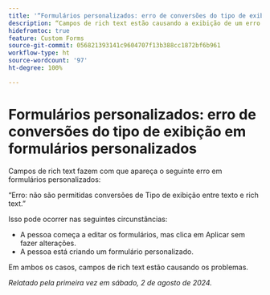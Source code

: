 ```yaml
---
title: '“Formulários personalizados: erro de conversões do tipo de exibição em formulários personalizados”'
description: “Campos de rich text estão causando a exibição de um erro em formulários personalizados.”
hidefromtoc: true
feature: Custom Forms
source-git-commit: 056821393141c9604707f13b388cc1872bf6b961
workflow-type: ht
source-wordcount: '97'
ht-degree: 100%

---
```



# Formulários personalizados: erro de conversões do tipo de exibição em formulários personalizados

Campos de rich text fazem com que apareça o seguinte erro em formulários personalizados:

“Erro: não são permitidas conversões de Tipo de exibição entre texto e rich text.”

Isso pode ocorrer nas seguintes circunstâncias:

* A pessoa começa a editar os formulários, mas clica em Aplicar sem fazer alterações.
* A pessoa está criando um formulário personalizado.

Em ambos os casos, campos de rich text estão causando os problemas.

_Relatado pela primeira vez em sábado, 2 de agosto de 2024._
